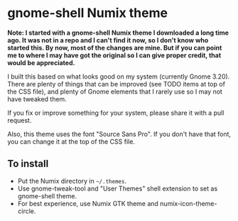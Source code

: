 # gnome-shell Numix theme

**Note: I started with a gnome-shell Numix theme I downloaded a long time ago. It was not in a repo and I can't find it now, so I don't know who started this. By now, most of the changes are mine. But if you can point me to where I may have got the original so I can give proper credit, that would be appreciated.**

I built this based on what looks good on my system (currently Gnome 3.20). There are plenty of things that can be improved (see TODO items at top of the CSS file), and plenty of Gnome elements that I rarely use so I may not have tweaked them.

If you fix or improve something for your system, please share it with a pull request.

Also, this theme uses the font "Source Sans Pro". If you don't have that font, you can change it at the top of the CSS file.

## To install
- Put the Numix directory in `~/.themes`.
- Use gnome-tweak-tool and "User Themes" shell extension to set as gnome-shell theme.
- For best experience, use Numix GTK theme and numix-icon-theme-circle.
